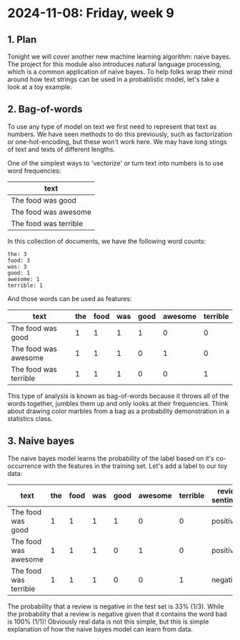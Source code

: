 # 2024-11-08: Friday, week 9

## 1. Plan

Tonight we will cover another new machine learning algorithm: naive bayes. The project for this module also introduces natural language processing, which is a common application of naive bayes. To help folks wrap their mind around how text strings can be used in a probablistic model, let's take a look at a toy example.

## 2. Bag-of-words

To use any type of model on text we first need to represent that text as numbers. We have seen methods to do this previously, such as factorization or one-hot-encoding, but these won't work here. We may have long stings of text and texts of different lengths.

One of the simplest ways to 'vectorize' or turn text into numbers is to use word frequencies:

|text                  |
|----------------------|
|The food was good     |
|The food was awesome  |
|The food was terrible |

In this collection of documents, we have the following word counts:

```text
the: 3
food: 3
was: 3
good: 1
awesome: 1
terrible: 1
```

And those words can be used as features:

|text                  | the | food | was | good | awesome | terrible |
|----------------------|-----|------|-----|------|---------|----------|
|The food was good     | 1   | 1    | 1   | 1    | 0       | 0        |
|The food was awesome  | 1   | 1    | 1   | 0    | 1       | 0        |
|The food was terrible | 1   | 1    | 1   | 0    | 0       | 1        |

This type of analysis is known as bag-of-words because it throws all of the words together, jumbles them up and only looks at their frequencies. Think about drawing color marbles from a bag as a probability demonstration in a statistics class.

## 3. Naive bayes

The naive bayes model learns the probability of the label based on it's co-occurrence with the features in the training set. Let's add a label to our toy data:

|text                  | the | food | was | good | awesome | terrible | review sentiment |
|----------------------|-----|------|-----|------|---------|----------|------------------|
|The food was good     | 1   | 1    | 1   | 1    | 0       | 0        | positive         |
|The food was awesome  | 1   | 1    | 1   | 0    | 1       | 0        | positive         |
|The food was terrible | 1   | 1    | 1   | 0    | 0       | 1        | negative         |


The probability that a review is negative in the test set is 33% (1/3). While the probability that a review is negative given that it contains the word bad is 100% (1/1)! Obviously real data is not this simple, but this is simple explanation of how the naive bayes model can learn from data.